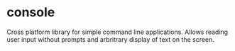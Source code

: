 console
=======

Cross platform library for simple command line applications.
Allows reading user input without prompts and arbritrary display of text on the screen.

